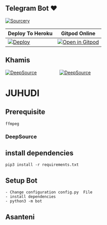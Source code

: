 ## Telegram Bot ❤️️

[![Sourcery](https://img.shields.io/badge/Sourcery-enabled-brightgreen)](https://sourcery.ai)

|Deploy To Heroku|  Gitpod Online|
|--|--|
| [![Deploy](https://www.herokucdn.com/deploy/button.svg)](https://heroku.com/deploy?template=https://github.com/Jihudumie/Abc) | [![Open in Gitpod](https://gitpod.io/button/open-in-gitpod.svg)](https://gitpod.io/#https://github.com/Jihudumie/Abc) |

## Khamis


[![DeepSource](https://deepsource.io/gh/muhammedfurkan/TelethonUserBot.svg/?label=active+issues&show_trend=true)](https://deepsource.io/gh/muhammedfurkan/TelethonUserBot/?ref=repository-badge)&nbsp;&nbsp;&nbsp;&nbsp;&nbsp;&nbsp;&nbsp;&nbsp;&nbsp;&nbsp;&nbsp;&nbsp;&nbsp;&nbsp;&nbsp;&nbsp;&nbsp;&nbsp;[![DeepSource](https://deepsource.io/gh/muhammedfurkan/Telethon.svg/?label=resolved+issues&show_trend=true)](https://deepsource.io/gh/muhammedfurkan/TelethonUserBot/?ref=repository-badge)  
    
# JUHUDI
## Prerequisite
    ffmpeg

### DeepSource


## install dependencies
    pip3 install -r requirements.txt


## Setup Bot
    - Change configuration config.py  File
    - install dependencies
    - python3 -m bot
    
## Asanteni
